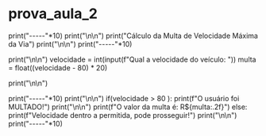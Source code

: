 # prova_aula_2
print("-----"*10)
print("\n\n")
print("Cálculo da Multa de Velocidade Máxima da Via")
print("\n\n")
print("-----"*10)

print("\n\n")
velocidade = int(input(f"Qual a velocidade do veículo: "))
multa = float((velocidade - 80) * 20)

print("\n\n")

print("-----"*10)
print("\n\n")
if(velocidade > 80 ):
    print(f"O usuário foi MULTADO!")
    print("\n\n")
    print(f"O valor da multa é: R${multa:.2f}")
else:
    print(f"Velocidade dentro a permitida, pode prosseguir!")
print("\n\n")
print("-----"*10)
